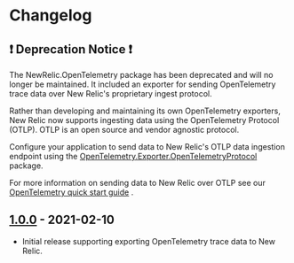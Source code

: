 # Changelog

## :exclamation: Deprecation Notice :exclamation:

The NewRelic.OpenTelemetry package has been deprecated and will no longer be
maintained. It included an exporter for sending OpenTelemetry trace data over
New Relic's proprietary ingest protocol.

Rather than developing and maintaining its own OpenTelemetry exporters, New
Relic now supports ingesting data using the OpenTelemetry Protocol (OTLP). OTLP
is an open source and vendor agnostic protocol.

Configure your application to send data to New Relic's OTLP data ingestion
endpoint using the
[OpenTelemetry.Exporter.OpenTelemetryProtocol](https://github.com/open-telemetry/opentelemetry-dotnet/tree/main/src/OpenTelemetry.Exporter.OpenTelemetryProtocol)
package.

For more information on sending data to New Relic over OTLP see our
[OpenTelemetry quick start guide](https://docs.newrelic.com/docs/more-integrations/open-source-telemetry-integrations/opentelemetry/opentelemetry-quick-start)
.

## [1.0.0] - 2021-02-10

* Initial release supporting exporting OpenTelemetry trace data to New Relic.

[1.0.0]: https://github.com/newrelic/newrelic-telemetry-sdk-dotnet/tree/OpenTelemetry_v1.0.0
